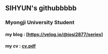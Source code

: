 ## SIHYUN's githubbbbb
### Myongji University Student

#### my blog : \[https://velog.io/@josi2877/series]
#### my cv : [cv.pdf](https://github.com/user-attachments/files/17405004/cv.pdf)

